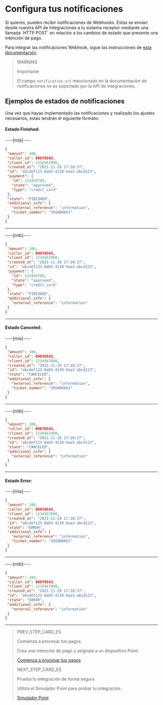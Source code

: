 # Configura tus notificaciones

Si quieres, puedes recibir notificaciones de Webhooks. Estas se envían desde nuestra API de Integraciones a tu sistema receptor mediante una llamada ´HTTP POST´ en relación a los cambios de estado que presente una intención de pago.

Para integrar las notificaciones Webhook, sigue las instrucciones de [esta documentación](https://www.mercadopago[FAKER][URL][DOMAIN]/developers/es/guides/notifications/introduction).

> WARNING
>
> Importante
>
> El campo `notification_url` mencionado en la documentación de notificaciones no es soportado por la API de integraciones.

## Ejemplos de estados de notificaciones

Una vez que hayas implementado las notificaciones y realizado los ajustes necesarios, estas tendrán el siguiente formato:

#### Estado Finished:

----[mla]----
```json
{
 "amount": 100,
 "caller_id": 09876543,
 "client_id": 1234567890,
 "created_at": "2021-11-29 17:10:37",
 "id": "abcdef123-8ab5-4139-9aa3-abcd123",
 "payment": {
   "id": 123456789,
   "state": "approved",
   "type": "credit_card"
 },
 "state": "FINISHED",
 "additional_info": {
   "external_reference": "information",
   "ticket_number": "39SHDKKDJ"
 }
}
```
------------

----[mlb]----
```json
{
 "amount": 100,
 "caller_id": 09876543,
 "client_id": 1234567890,
 "created_at": "2021-11-29 17:10:37",
 "id": "abcdef123-8ab5-4139-9aa3-abcd123",
 "payment": {
   "id": 123456789,
   "state": "approved",
   "type": "credit_card"
 },
 "state": "FINISHED",
 "additional_info": {
   "external_reference": "information"
 }
}
```
------------

#### Estado Canceled:

----[mla]----
```json
{
 "amount": 100,
 "caller_id": 09876543,
 "client_id": 1234567890,
 "created_at": "2021-11-29 17:10:37",
 "id": "abcdef123-8ab5-4139-9aa3-abcd123",
 "state": "CANCELED",
 "additional_info": {
   "external_reference": "information",
   "ticket_number": "39SHDKKDJ"
 }
}
```
------------

----[mlb]----
```json
{
 "amount": 100,
 "caller_id": 09876543,
 "client_id": 1234567890,
 "created_at": "2021-11-29 17:10:37",
 "id": "abcdef123-8ab5-4139-9aa3-abcd123",
 "state": "CANCELED",
 "additional_info": {
   "external_reference": "information"
 }
}
```
------------

#### Estado Error:

----[mla]----
```json
{
 "amount": 100,
 "caller_id": 09876543,
 "client_id": 1234567890,
 "created_at": "2021-11-29 17:10:37",
 "id": "abcdef123-8ab5-4139-9aa3-abcd123",
 "state": "ERROR",
 "additional_info": {
   "external_reference": "information",
   "ticket_number": "39SHDKKDJ"
 }
}
```
------------

----[mlb]----
```json
{
 "amount": 100,
 "caller_id": 09876543,
 "client_id": 1234567890,
 "created_at": "2021-11-29 17:10:37",
 "id": "abcdef123-8ab5-4139-9aa3-abcd123",
 "state": "ERROR",
 "additional_info": {
   "external_reference": "information"
 }
}
```
------------



> PREV_STEP_CARD_ES
>
> Comienza a procesar tus pagos
>
> Crea una intención de pago y asígnala a un dispositivo Point.
>
> [Comienza a procesar tus pagos](https://www.mercadopago[FAKER][URL][DOMAIN]/developers/es/guides/in-person-payments/integration-api/create-payment-intent)


> NEXT_STEP_CARD_ES
>
> Prueba tu integración de forma segura
>
> Utiliza el Simulador Point para probar tu integración.
>
> [Simulador Point](https://www.mercadopago[FAKER][URL][DOMAIN]/developers/es/guides/in-person-payments/integration-api/point-simulator)


